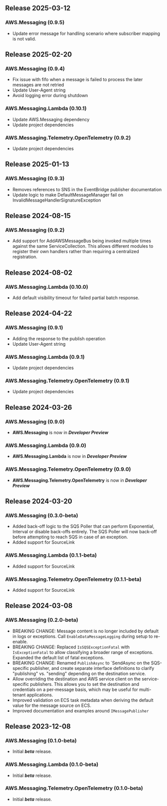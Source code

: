 ## Release 2025-03-12

### AWS.Messaging (0.9.5)
* Update error message for handling scenario where subscriber mapping is not valid.

## Release 2025-02-20

### AWS.Messaging (0.9.4)
* Fix issue with fifo when a message is failed to process the later messages are not retried
* Update User-Agent string
* Avoid logging error during shutdown
### AWS.Messaging.Lambda (0.10.1)
* Update AWS.Messaging dependency
* Update project dependencies
### AWS.Messaging.Telemetry.OpenTelemetry (0.9.2)
* Update project dependencies

## Release 2025-01-13

### AWS.Messaging (0.9.3)
* Removes references to SNS in the EventBridge publisher documentation
* Update logic to make DefaultMessageManager fail on InvalidMessageHandlerSignatureException

## Release 2024-08-15

### AWS.Messaging (0.9.2)
* Add support for AddAWSMessageBus being invoked multiple times against the same ServiceCollection. This allows different modules to register their own handlers rather than requiring a centralized registration.

## Release 2024-08-02

### AWS.Messaging.Lambda (0.10.0)
* Add default visibility timeout for failed partial batch response.

## Release 2024-04-22

### AWS.Messaging (0.9.1)
* Adding the response to the publish operation
* Update User-Agent string
### AWS.Messaging.Lambda (0.9.1)
* Update project dependencies
### AWS.Messaging.Telemetry.OpenTelemetry (0.9.1)
* Update project dependencies

## Release 2024-03-26

### AWS.Messaging (0.9.0)
* **AWS.Messaging** is now in _**Developer Preview**_
### AWS.Messaging.Lambda (0.9.0)
* **AWS.Messaging.Lambda** is now in _**Developer Preview**_
### AWS.Messaging.Telemetry.OpenTelemetry (0.9.0)
* **AWS.Messaging.Telemetry.OpenTelemetry** is now in _**Developer Preview**_

## Release 2024-03-20

### AWS.Messaging (0.3.0-beta)
* Added back-off logic to the SQS Poller that can perform Exponential, Interval or disable back-offs entirely. The SQS Poller will now back-off before attempting to reach SQS in case of an exception.
* Added support for SourceLink
### AWS.Messaging.Lambda (0.1.1-beta)
* Added support for SourceLink
### AWS.Messaging.Telemetry.OpenTelemetry (0.1.1-beta)
* Added support for SourceLink

## Release 2024-03-08
### AWS.Messaging (0.2.0-beta)
* BREAKING CHANGE: Message content is no longer included by default in logs or exceptions. Call `EnableDataMessageLogging` during setup to re-enable.
* BREAKING CHANGE: Replaced `IsSQSExceptionFatal` with `IsExceptionFatal` to allow classifying a broader range of exceptions. Expanded the default list of fatal exceptions.
* BREAKING CHANGE: Renamed `PublishAsync` to `SendAsync on the SQS-specific publisher, and create separate interface definitions to clarify "publishing" vs. "sending" depending on the destination service.
* Allow overriding the destination and AWS service client on the service-specific publishers. This allows you to set the destination and credentials on a per-message basis, which may be useful for multi-tenant applications.
* Improved validation on ECS task metadata when deriving the default value for the message source on ECS.
* Improved documentation and examples around `IMessagePublisher`

## Release 2023-12-08
### AWS.Messaging (0.1.0-beta)
* Initial _**beta**_ release.
### AWS.Messaging.Lambda (0.1.0-beta)
* Initial _**beta**_ release.
### AWS.Messaging.Telemetry.OpenTelemetry (0.1.0-beta)
* Initial _**beta**_ release.